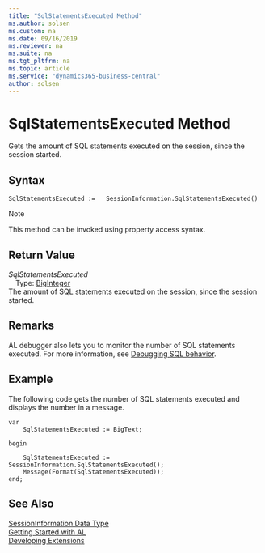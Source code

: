 ```yaml
---
title: "SqlStatementsExecuted Method"
ms.author: solsen
ms.custom: na
ms.date: 09/16/2019
ms.reviewer: na
ms.suite: na
ms.tgt_pltfrm: na
ms.topic: article
ms.service: "dynamics365-business-central"
author: solsen
---
```

[//]: # (START>DO_NOT_EDIT)
[//]: # (IMPORTANT:Do not edit any of the content between here and the END>DO_NOT_EDIT.)
[//]: # (Any modifications should be made in the .xml files in the ModernDev repo.)
# SqlStatementsExecuted Method
Gets the amount of SQL statements executed on the session, since the session started.


## Syntax
```
SqlStatementsExecuted :=   SessionInformation.SqlStatementsExecuted()
```
> [!NOTE]  
> This method can be invoked using property access syntax.  


## Return Value
*SqlStatementsExecuted*  
&emsp;Type: [BigInteger](../biginteger/biginteger-data-type.md)  
The amount of SQL statements executed on the session, since the session started.  


[//]: # (IMPORTANT: END>DO_NOT_EDIT)

## Remarks

AL debugger also lets you to monitor the number of SQL statements executed. For more information, see [Debugging SQL behavior](../../devenv-debugging.md#DebugSQL).

## Example

The following code gets the number of SQL statements executed and displays the number in a message.

```
var
    SqlStatementsExecuted := BigText;

begin

    SqlStatementsExecuted := SessionInformation.SqlStatementsExecuted();
    Message(Format(SqlStatementsExecuted));
end;
```

## See Also

[SessionInformation Data Type](sessioninformation-data-type.md)  
[Getting Started with AL](../../devenv-get-started.md)  
[Developing Extensions](../../devenv-dev-overview.md)

